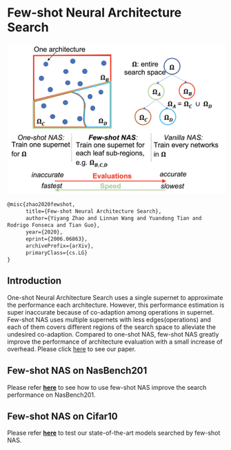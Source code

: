 # Few-shot Neural Architecture Search

<p>
<img src='https://github.com/aoiang/paper-images/blob/master/few-shot-nas/terser.png?raw=true' width="1000">
</p>


```
@misc{zhao2020fewshot,
      title={Few-shot Neural Architecture Search}, 
      author={Yiyang Zhao and Linnan Wang and Yuandong Tian and Rodrigo Fonseca and Tian Guo},
      year={2020},
      eprint={2006.06863},
      archivePrefix={arXiv},
      primaryClass={cs.LG}
}
```

## Introduction

One-shot Neural Architecture Search uses a single supernet to approximate the performance each architecture. However, this performance estimation is super inaccurate because of co-adaption among operations in supernet. Few-shot NAS uses multiple supernets with less edges(operations) and each of them covers different regions of the search space to alleviate the undesired co-adaption. Compared to one-shot NAS, few-shot NAS greatly improve the performance of architecture evaluation with a small increase of overhead. Please click [here][1] to see our paper.


## Few-shot NAS on NasBench201
Please refer <a href="./Few-Shot_NasBench201">**here**</a> to see how to use few-shot NAS improve the search performance on NasBench201.

## Few-shot NAS on Cifar10
Please refer <a href="./Few-Shot_cifar10">**here**</a> to test our state-of-the-art models searched by few-shot NAS.











[1]: https://arxiv.org/abs/2006.06863






